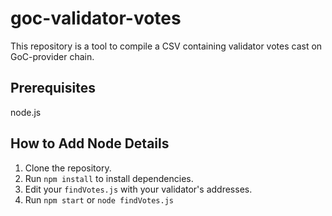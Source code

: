 # goc-validator-votes

This repository is a tool to compile a CSV containing validator votes cast on GoC-provider chain.

## Prerequisites
node.js

## How to Add Node Details

1. Clone the repository.
2. Run `npm install` to install dependencies.
3. Edit your `findVotes.js` with your validator's addresses.
4. Run `npm start` or `node findVotes.js`
